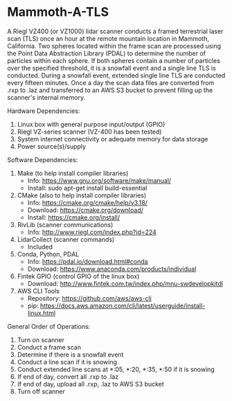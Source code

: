# Mammoth-A-TLS
  A Riegl VZ400 (or VZ1000) lidar scanner conducts a framed terrestrial laser scan (TLS) once an hour at the remote mountain location in Mammoth, California.  Two spheres located within the frame scan are processed using the Point Data Abstraction Library (PDAL) to determine the number of particles within each sphere.  If both spheres contain a number of particles over the specified threshold, it is a snowfall event and a single line TLS is conducted.  During a snowfall event, extended single line TLS are conducted every fifteen minutes.  Once a day the scan data files are converted from .rxp to .laz and transferred to an AWS S3 bucket to prevent filling up the scanner's internal memory.

 Hardware Dependencies:
 1. Linux box with general purpose input/output (GPIO)
 2. Riegl VZ-series scanner (VZ-400 has been tested)
 3. System internet connectivity or adequate memory for data storage
 4. Power source(s)/supply

 Software Dependencies:
 1. Make (to help install compiler libraries)
    - Info: https://www.gnu.org/software/make/manual/
    - Install: sudo apt-get install build-essential
 2. CMake (also to help install compiler libraries)
    - Info: https://cmake.org/cmake/help/v3.18/
    - Download: https://cmake.org/download/
    - Install: https://cmake.org/install/
 3. RivLib (scanner communications)
    - Info: http://www.riegl.com/index.php?id=224
 4. LidarCollect (scanner commands)
    - Included
 5. Conda, Python, PDAL
    - Info: https://pdal.io/download.html#conda
    - Download: https://www.anaconda.com/products/individual
 6. Fintek GPIO (control GPIO of the linux box)
    - Download: http://www.fintek.com.tw/index.php/mnu-swdevelopkitdl
 7. AWS CLI Tools
    - Repository: https://github.com/aws/aws-cli
    - pip: https://docs.aws.amazon.com/cli/latest/userguide/install-linux.html

 General Order of Operations:
 1. Turn on scanner
 2. Conduct a frame scan
 3. Determine if there is a snowfall event
 4. Conduct a line scan if it is snowing
 5. Conduct extended line scans at *:05, *:20, *:35, *:50 if it is snowing
 5. If end of day, convert all .rxp to .laz
 6. If end of day, upload all .rxp, .laz to AWS S3 bucket
 7. Turn off scanner
